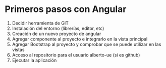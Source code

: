 <h1>Primeros pasos con Angular</h1>

  1. Decidir herramienta de GIT
  2. Instalación del entorno (librerías, editor, etc)
  3. Creación de un nuevo proyecto de angular
  4. Agregar componente al proyecto e integrarlo en la vista principal
  5. Agregar Bootstrap al proyecto y comprobar que se puede utilizar en las vistas
  6. Acceso al repositorio para el usuario alberto-ue (si es github)
  7. Ejecutar la aplicación
  
